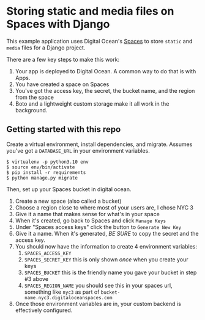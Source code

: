 # Storing static and media files on Spaces with Django

This example application uses Digital Ocean's [Spaces](https://www.digitalocean.com/products/spaces "You create them in your Digital Ocean account") to store `static` and `media` files for a Django project.

There are a few key steps to make this work:

1. Your app is deployed to Digital Ocean. A common way to do that is with Apps.
2. You have created a space on Spaces
3. You've got the access key, the secret, the bucket name, and the region from the space
4. Boto and a lightweight custom storage make it all work in the background.


## Getting started with this repo

Create a virtual environment, install dependencies, and migrate. Assumes you've got a `DATABASE_URL` in your environment variables.


    $ virtualenv -p python3.10 env
    $ source env/bin/activate
    $ pip install -r requirements
    $ python manage.py migrate

Then, set up your Spaces bucket in digital ocean.

1. Create a new space (also called a bucket)
2. Choose a region close to where most of your users are, I chose NYC 3
3. Give it a name that makes sense for what's in your space
4. When it's created, go back to Spaces and click `Manage Keys`
5. Under "Spaces access keys" click the button to `Generate New Key`
6. Give it a name. When it's generated, *BE SURE* to copy the secret and the access key.
7. You should now have the information to create 4 environment variables:
    1. `SPACES_ACCESS_KEY`
    2. `SPACES_SECRET_KEY` this is only shown *once* when you create your keys
    3. `SPACES_BUCKET` this is the friendly name you gave your bucket in step #3 above
    4. `SPACES_REGION_NAME` you should see this in your spaces url, something like `nyc3` as part of `bucket-name.nyc3.digitaloceanspaces.com`
8. Once those environment variables are in, your custom backend is effectively configured.